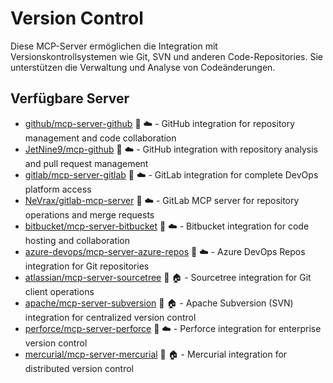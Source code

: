 # Version Control

Diese MCP-Server ermöglichen die Integration mit Versionskontrollsystemen wie Git, SVN und anderen Code-Repositories. Sie unterstützen die Verwaltung und Analyse von Codeänderungen.

## Verfügbare Server

- [github/mcp-server-github](https://github.com/github/mcp-server-github) 📇 ☁️ - GitHub integration for repository management and code collaboration
- [JetNine9/mcp-github](https://github.com/JetNine9/mcp-github) 📇 ☁️ - GitHub integration with repository analysis and pull request management
- [gitlab/mcp-server-gitlab](https://github.com/gitlab/mcp-server-gitlab) 🐍 ☁️ - GitLab integration for complete DevOps platform access
- [NeVrax/gitlab-mcp-server](https://github.com/NeVrax/gitlab-mcp-server) 📇 ☁️ - GitLab MCP server for repository operations and merge requests
- [bitbucket/mcp-server-bitbucket](https://github.com/bitbucket/mcp-server-bitbucket) 🐍 ☁️ - Bitbucket integration for code hosting and collaboration
- [azure-devops/mcp-server-azure-repos](https://github.com/azure-devops/mcp-server-azure-repos) 📇 ☁️ - Azure DevOps Repos integration for Git repositories
- [atlassian/mcp-server-sourcetree](https://github.com/atlassian/mcp-server-sourcetree) 🐍 🏠 - Sourcetree integration for Git client operations
- [apache/mcp-server-subversion](https://github.com/apache/mcp-server-subversion) 📇 🏠 - Apache Subversion (SVN) integration for centralized version control
- [perforce/mcp-server-perforce](https://github.com/perforce/mcp-server-perforce) 🐍 ☁️ - Perforce integration for enterprise version control
- [mercurial/mcp-server-mercurial](https://github.com/mercurial/mcp-server-mercurial) 📇 🏠 - Mercurial integration for distributed version control 